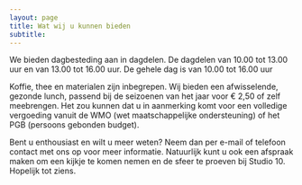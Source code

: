 ```yaml
---
layout: page
title: Wat wij u kunnen bieden
subtitle: 
---
```


We bieden dagbesteding aan in dagdelen. De dagdelen van 10.00 tot 13.00 uur en van 13.00 tot 16.00 uur. De gehele dag is van 10.00 tot 16.00 uur

Koffie, thee en materialen zijn inbegrepen. Wij bieden een afwisselende, gezonde lunch, passend bij de seizoenen van het jaar voor € 2,50 of zelf meebrengen. Het zou kunnen dat u in aanmerking komt voor een volledige vergoeding vanuit de WMO (wet maatschappelijke ondersteuning) of het PGB (persoons gebonden budget).

Bent u enthousiast en wilt u meer weten? Neem dan per e-mail of telefoon contact met ons op voor meer informatie. Natuurlijk kunt u ook een afspraak maken om een kijkje te komen nemen en de sfeer te proeven bij Studio 10. Hopelijk tot ziens.
